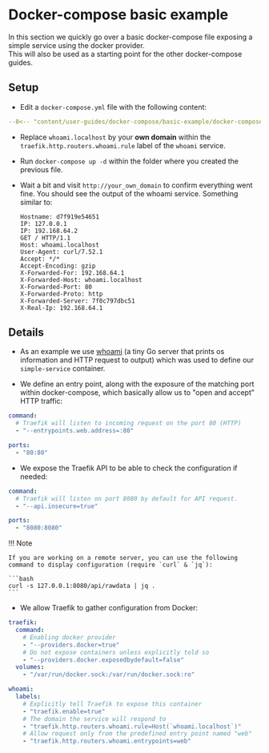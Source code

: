 # Docker-compose basic example

In this section we quickly go over a basic docker-compose file exposing a simple service using the docker provider.  
This will also be used as a starting point for the other docker-compose guides.  

## Setup

- Edit a `docker-compose.yml` file with the following content:

```yaml
--8<-- "content/user-guides/docker-compose/basic-example/docker-compose.yml"
```

- Replace `whoami.localhost` by your **own domain** within the `traefik.http.routers.whoami.rule` label of the `whoami` service.
- Run `docker-compose up -d` within the folder where you created the previous file.
- Wait a bit and visit `http://your_own_domain` to confirm everything went fine.
	You should see the output of the whoami service. Something similar to:
	
	```text
	Hostname: d7f919e54651
	IP: 127.0.0.1
	IP: 192.168.64.2
	GET / HTTP/1.1
	Host: whoami.localhost
	User-Agent: curl/7.52.1
	Accept: */*
	Accept-Encoding: gzip
	X-Forwarded-For: 192.168.64.1
	X-Forwarded-Host: whoami.localhost
	X-Forwarded-Port: 80
	X-Forwarded-Proto: http
	X-Forwarded-Server: 7f0c797dbc51
	X-Real-Ip: 192.168.64.1
	```

## Details

- As an example we use [whoami](https://github.com/containous/whoami) (a tiny Go server that prints os information and HTTP request to output) which was used to define our `simple-service` container.

- We define an entry point, along with the exposure of the matching port within docker-compose, which basically allow us to "open and accept" HTTP traffic: 

```yaml
command:
  # Traefik will listen to incoming request on the port 80 (HTTP)
  - "--entrypoints.web.address=:80"

ports:
  - "80:80"
```

- We expose the Traefik API to be able to check the configuration if needed:

```yaml
command:
  # Traefik will listen on port 8080 by default for API request.
  - "--api.insecure=true"

ports:
  - "8080:8080"
```

!!! Note

    If you are working on a remote server, you can use the following command to display configuration (require `curl` & `jq`): 
     
    ```bash
    curl -s 127.0.0.1:8080/api/rawdata | jq .
    ```

- We allow Traefik to gather configuration from Docker:

```yaml
traefik:
  command:
    # Enabling docker provider
    - "--providers.docker=true"
    # Do not expose containers unless explicitly told so
    - "--providers.docker.exposedbydefault=false"
  volumes:
    - "/var/run/docker.sock:/var/run/docker.sock:ro"

whoami:
  labels:
    # Explicitly tell Traefik to expose this container
    - "traefik.enable=true"
    # The domain the service will respond to
    - "traefik.http.routers.whoami.rule=Host(`whoami.localhost`)"
    # Allow request only from the predefined entry point named "web"
    - "traefik.http.routers.whoami.entrypoints=web"
```
